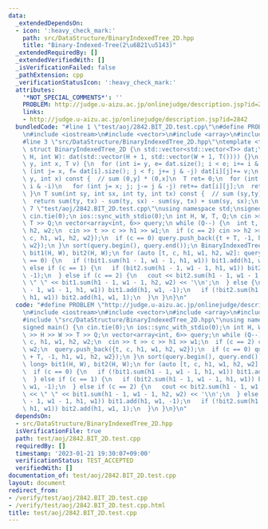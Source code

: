 ```yaml
---
data:
  _extendedDependsOn:
  - icon: ':heavy_check_mark:'
    path: src/DataStructure/BinaryIndexedTree_2D.hpp
    title: "Binary-Indexed-Tree(2\u6B21\u5143)"
  _extendedRequiredBy: []
  _extendedVerifiedWith: []
  _isVerificationFailed: false
  _pathExtension: cpp
  _verificationStatusIcon: ':heavy_check_mark:'
  attributes:
    '*NOT_SPECIAL_COMMENTS*': ''
    PROBLEM: http://judge.u-aizu.ac.jp/onlinejudge/description.jsp?id=2842
    links:
    - http://judge.u-aizu.ac.jp/onlinejudge/description.jsp?id=2842
  bundledCode: "#line 1 \"test/aoj/2842.BIT_2D.test.cpp\"\n#define PROBLEM \"http://judge.u-aizu.ac.jp/onlinejudge/description.jsp?id=2842\"\
    \n#include <iostream>\n#include <vector>\n#include <array>\n#include <algorithm>\n\
    #line 3 \"src/DataStructure/BinaryIndexedTree_2D.hpp\"\ntemplate <typename T>\
    \ struct BinaryIndexedTree_2D {\n std::vector<std::vector<T>> dat;\n BinaryIndexedTree_2D(int\
    \ H, int W): dat(std::vector(H + 1, std::vector(W + 1, T()))) {}\n void add(int\
    \ y, int x, T v) {\n  for (int i= y, e= dat.size(); i < e; i+= i & -i)\n   for\
    \ (int j= x, f= dat[i].size(); j < f; j+= j & -j) dat[i][j]+= v;\n }\n T sum(int\
    \ y, int x) const {  // sum (0,y] * (0,x]\n  T ret= 0;\n  for (int i= y; i; i-=\
    \ i & -i)\n   for (int j= x; j; j-= j & -j) ret+= dat[i][j];\n  return ret;\n\
    \ }\n T sum(int sy, int sx, int ty, int tx) const {  // sum (sy,ty] * (sx,tx]\n\
    \  return sum(ty, tx) - sum(ty, sx) - sum(sy, tx) + sum(sy, sx);\n }\n};\n#line\
    \ 7 \"test/aoj/2842.BIT_2D.test.cpp\"\nusing namespace std;\nsigned main() {\n\
    \ cin.tie(0);\n ios::sync_with_stdio(0);\n int H, W, T, Q;\n cin >> H >> W >>\
    \ T >> Q;\n vector<array<int, 6>> query;\n while (Q--) {\n  int t, c, h1, w1,\
    \ h2, w2;\n  cin >> t >> c >> h1 >> w1;\n  if (c == 2) cin >> h2 >> w2;\n  query.push_back({t,\
    \ c, h1, w1, h2, w2});\n  if (c == 0) query.push_back({t + T, -1, h1, w1, h2,\
    \ w2});\n }\n sort(query.begin(), query.end());\n BinaryIndexedTree_2D<long long>\
    \ bit1(H, W), bit2(H, W);\n for (auto [t, c, h1, w1, h2, w2]: query) {\n  if (c\
    \ == 0) {\n   if (!bit1.sum(h1 - 1, w1 - 1, h1, w1)) bit1.add(h1, w1, 1);\n  }\
    \ else if (c == 1) {\n   if (bit2.sum(h1 - 1, w1 - 1, h1, w1)) bit2.add(h1, w1,\
    \ -1);\n  } else if (c == 2) {\n   cout << bit2.sum(h1 - 1, w1 - 1, h2, w2) <<\
    \ \" \" << bit1.sum(h1 - 1, w1 - 1, h2, w2) << '\\n';\n  } else {\n   if (bit1.sum(h1\
    \ - 1, w1 - 1, h1, w1)) bit1.add(h1, w1, -1);\n   if (!bit2.sum(h1 - 1, w1 - 1,\
    \ h1, w1)) bit2.add(h1, w1, 1);\n  }\n }\n}\n"
  code: "#define PROBLEM \"http://judge.u-aizu.ac.jp/onlinejudge/description.jsp?id=2842\"\
    \n#include <iostream>\n#include <vector>\n#include <array>\n#include <algorithm>\n\
    #include \"src/DataStructure/BinaryIndexedTree_2D.hpp\"\nusing namespace std;\n\
    signed main() {\n cin.tie(0);\n ios::sync_with_stdio(0);\n int H, W, T, Q;\n cin\
    \ >> H >> W >> T >> Q;\n vector<array<int, 6>> query;\n while (Q--) {\n  int t,\
    \ c, h1, w1, h2, w2;\n  cin >> t >> c >> h1 >> w1;\n  if (c == 2) cin >> h2 >>\
    \ w2;\n  query.push_back({t, c, h1, w1, h2, w2});\n  if (c == 0) query.push_back({t\
    \ + T, -1, h1, w1, h2, w2});\n }\n sort(query.begin(), query.end());\n BinaryIndexedTree_2D<long\
    \ long> bit1(H, W), bit2(H, W);\n for (auto [t, c, h1, w1, h2, w2]: query) {\n\
    \  if (c == 0) {\n   if (!bit1.sum(h1 - 1, w1 - 1, h1, w1)) bit1.add(h1, w1, 1);\n\
    \  } else if (c == 1) {\n   if (bit2.sum(h1 - 1, w1 - 1, h1, w1)) bit2.add(h1,\
    \ w1, -1);\n  } else if (c == 2) {\n   cout << bit2.sum(h1 - 1, w1 - 1, h2, w2)\
    \ << \" \" << bit1.sum(h1 - 1, w1 - 1, h2, w2) << '\\n';\n  } else {\n   if (bit1.sum(h1\
    \ - 1, w1 - 1, h1, w1)) bit1.add(h1, w1, -1);\n   if (!bit2.sum(h1 - 1, w1 - 1,\
    \ h1, w1)) bit2.add(h1, w1, 1);\n  }\n }\n}\n"
  dependsOn:
  - src/DataStructure/BinaryIndexedTree_2D.hpp
  isVerificationFile: true
  path: test/aoj/2842.BIT_2D.test.cpp
  requiredBy: []
  timestamp: '2023-01-21 19:30:07+09:00'
  verificationStatus: TEST_ACCEPTED
  verifiedWith: []
documentation_of: test/aoj/2842.BIT_2D.test.cpp
layout: document
redirect_from:
- /verify/test/aoj/2842.BIT_2D.test.cpp
- /verify/test/aoj/2842.BIT_2D.test.cpp.html
title: test/aoj/2842.BIT_2D.test.cpp
---
```

